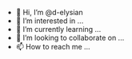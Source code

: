 - 👋 Hi, I’m @d-elysian
- 👀 I’m interested in ...
- 🌱 I’m currently learning ...
- 💞️ I’m looking to collaborate on ...
- 📫 How to reach me ...

<!---
d-elysian/d-elysian is a ✨ special ✨ repository because its `README.md` (this file) appears on your GitHub profile.
You can click the Preview link to take a look at your changes.
--->
